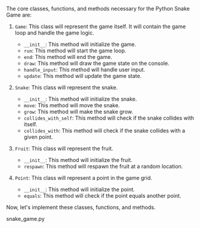 The core classes, functions, and methods necessary for the Python Snake Game are:

1. `Game`: This class will represent the game itself. It will contain the game loop and handle the game logic.
   - `__init__`: This method will initialize the game.
   - `run`: This method will start the game loop.
   - `end`: This method will end the game.
   - `draw`: This method will draw the game state on the console.
   - `handle_input`: This method will handle user input.
   - `update`: This method will update the game state.

2. `Snake`: This class will represent the snake.
   - `__init__`: This method will initialize the snake.
   - `move`: This method will move the snake.
   - `grow`: This method will make the snake grow.
   - `collides_with_self`: This method will check if the snake collides with itself.
   - `collides_with`: This method will check if the snake collides with a given point.

3. `Fruit`: This class will represent the fruit.
   - `__init__`: This method will initialize the fruit.
   - `respawn`: This method will respawn the fruit at a random location.

4. `Point`: This class will represent a point in the game grid.
   - `__init__`: This method will initialize the point.
   - `equals`: This method will check if the point equals another point.

Now, let's implement these classes, functions, and methods.

snake_game.py
